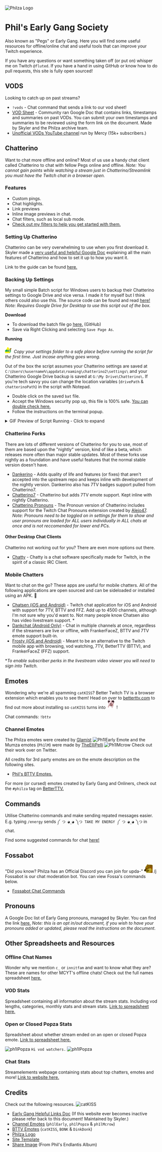 <br class="aligncenter">
    <img src="https://img.represent.com/uploads/users/1297379/4ef3fb81759323f7c2e6c8a0d942918e.png" alt="Philza Logo" />
</br>

# Phil's Early Gang Society

Also known as "Pegs" or Early Gang. Here you will find some useful resources for offline/online chat and useful tools that can improve your Twitch experience.

If you have any questions or want something taken off (or put on) whisper me on Twitch `@fluted`. If you have a hand in using GitHub or know how to do pull requests, this site is fully open sourced!

## VODS

Looking to catch up on past streams?

- `!vods` - Chat command that sends a link to our vod sheet!
- [VOD Sheet](https://tinyurl.com/PhilzaVODList) - Community ran Google Doc that contains links, timestamps and summaries on past VODs. You can submit your own timestamps and summaries to be reviewed using the form link on the document. Made by Skyler and the Philza archive team.
- [Unofficial VODs YouTube channel](https://www.youtube.com/channel/UCbbFwA30EUO2p2U1RCnwVTA) run by Mercy (15k+ subscribers.)

## Chatterino

Want to chat more offline and online? Most of us use a handy chat client called Chatterino to chat with fellow Pegs online and offline. *Note: You cannot gain points while watching a stream just in Chatterino/Streamlink you must have the Twitch chat in a browser open.*

### Features

- Custom pings.
- Chat highlights.
- Link previews
- Inline image previews in chat.
- Chat filters, such as local sub mode.
- [Check out my filters to help you get started with them.](https://gist.github.com/fluteds/a97038a7ffa1beece30974ec8cca0291)

### Setting Up Chatterino

Chatterino can be very overwhelming to use when you first download it. Skyler made a [very useful and helpful Google Doc](https://docs.google.com/document/d/155OY6ndhY3Iy_4xo9Nf6fkRFgsWBrjjgqHGip4Vf4D0/edit) explaining all the main features of Chatterino and how to set it up to how you want it.

Link to the guide can be found [here.](https://docs.google.com/document/d/155OY6ndhY3Iy_4xo9Nf6fkRFgsWBrjjgqHGip4Vf4D0/edit)

### Backing Up Settings

My small simple Batch script for Windows users to backup their Chatterino settings to Google Drive and vice versa. I made it for myself but I think others could also use this. The source code can be found and read [here!](https://github.com/fluteds/batch/blob/main/command/misc/copy-chatterino-settings.cmd) *Note: Requires Google Drive for Desktop to use this script out of the box.*

**Download**

- To download the batch file go [here.](https://raw.githubusercontent.com/fluteds/batch/main/command/misc/copy-chatterino-settings.cmd) (GitHub)
- Save via Right Clicking and selecting `Save Page As`.

**Running**

![DinkDonk](media\emotes\DinkDonk-1x.gif) *Copy your settings folder to a safe place before running the script for the first time. Just incase anything goes wrong.*

Out of the box the script assumes your Chatterino settings are saved at `C:\Users\%username%\appdata\roaming\chatterino2\settings\` and your Chatterino Google Drive backup is saved at `G:\My Drive\Chatterino\`. If you're tech savvy you can change the location variables (`drivePath` & `chatterinoPath`) in the script with Notepad.

- Double click on the saved `bat` file.
- Accept the Windows security pop up, this file is 100% safe. [You can double check here.](https://www.virustotal.com/gui/file-analysis/YmU2ZjA2ZGU0OTNlYjE1Njc2Y2E0MTliOWI3ZGMxMDA6MTY2NjM1ODEwMg==)
- Follow the instructions on the terminal popup.

<details>
  <summary>GIF Preview of Script Running - Click to expand</summary>
    <img src="media\chatterino-script-preview.gif" alt="Chatterino Script Preview Gif" />
    <i>Note: The script when double clicked and not opened through the cmd line will automatically close after it runs without any errors. This example shows exactly what the script does without it automatically closing.</i>
</details>

### Chatterino Forks

There are lots of different versions of Chatterino for you to use, most of them are based upon the "nightly" version, kind of like a beta, which releases more often than major stable updates. Most of these forks use nightly as a foundation and have useful features that the normal stable version doesn't have.

- [Dankerino](https://github.com/Mm2PL/dankerino) - Adds quality of life and features (or fixes) that aren't accepted into the upstream repo and keeps inline with development of the nightly version. Dankerino also has 7TV badges support pulled from Chatterino7.
- [Chatterino7](https://github.com/SevenTV/chatterino7) - Chatterino but adds 7TV emote support. Kept inline with nightly Chatterino.
- [Chatterino Pronouns](https://github.com/GabeEddyT/chatterino2) - The Pronoun version of Chatterino includes support for the Twitch Chat Pronouns extension created by [Alejo47](https://pronouns.alejo.io). *Note: Pronouns need to be toggled on in settings for them to show and user pronouns are loaded for ALL users individually in ALL chats at once and is not reccomended for lower end PCs.*

#### Other Desktop Chat Clients

Chatterino not working out for you? There are even more options out there.

- [Chatty](https://chatty.github.io/) - Chatty is a chat software specifically made for Twitch, in the spirit of a classic IRC Client.

### Mobile Chatters

Want to chat on the go? These apps are useful for mobile chatters. All of the following applications are open sourced and can be sideloaded or installed using an APK. 🎉

- [Chatsen (iOS and Android)](https://chatsen.app/) - Twitch chat application for iOS and Android with support for 7TV, BTTV and FFZ. Add up to 4500 channels, although I'm not sure why you'd want to. Not many people know Chatsen also has video livestream support. *
- [Dankchat (Android Only)](https://dank.chat/) - Chat in multiple channels at once, regardless if the streamers are live or offline, with FrankerFaceZ, BTTV and 7TV emote support built-in.
- [Frosty (iOS and Android)](https://frostyapp.io/) - Meant to be an alternative to the Twitch mobile app with browsing, vod watching, 7TV, BetterTTV (BTTV), and FrankerFaceZ (FFZ) support.

**To enable subscriber perks in the livestream video viewer you will need to sign into Twitch.*

## Emotes

Wondering why we're all spamming `catKISS`? Better Twitch TV is a browser extension which enables you to see them! Head on over to [betterttv.com](https://betterttv.com) to find out more about installing so `catKISS` turns into ![catKISS](media\emotes\catKISS-1x.gif) !

Chat commands: `!bttv`

### Channel Emotes

The Philza emotes were created by [Glamist](https://twitter.com/Glamist_art) ![Ph1lEarly Emote](https://static-cdn.jtvnw.net/emoticons/v2/303887095/static/light/1.0) and the Mumza emotes (`Ph1lM`) were made by [TheElliPelli](https://twitter.com/TheElliPelli) ![Ph1lMcrow](https://static-cdn.jtvnw.net/emoticons/v2/emotesv2_fe1f2e7fd0f443dea05fd11a6423fec2/static/light/1.0) Check out their work over on Twitter.

All credits for 3rd party emotes are on the emote description on the following sites.

- [Phil's BTTV Emotes.](https://betterttv.com/users/587002e0c1869d57085734a8)

For more (or cursed) emotes created by Early Gang and Onliners, check out the `#philza` tag on [BetterTTV.](https://betterttv.com/emotes/shared/search?query=philza.)

## Commands

Utilise Chatterino commands and make sending repated messages easier. E.g. typing `/energy` sends `༼ つ ◕_◕ ༽つ TAKE MY ENERGY ༼ つ ◕_◕ ༽つ` in chat.

Find some suggested commands for chat [here!](https://docs.google.com/spreadsheets/d/1XFcyuSC74_OYiYEd4HdFrfWJlwt86dZEtqgrOkt6z6Y/edit#gid=0)

## Fossabot

"Did you know? Philza has an Official Discord you can join for upda-" ![BONK](media\emotes\BONK-1x.gif) /j Fossabot is our chat moderation bot. You can view Fossa's commands below.

- [Fossabot Chat Commands](https://fossabot.com/philza/commands)

## Pronouns

A Google Doc list of Early Gang pronouns, managed by Skyler. You can find the link [here.](https://docs.google.com/document/d/1FaOotlbpACEoyPWcVbcxNf-V2vzZRp9qs8LJaZrNUZo/edit) *Note: this is an opt in/out document, if you wish to have your pronouns added or updated, please read the instructions on the document.*

## Other Spreadsheets and Resources

### Offline Chat Names

Wonder why we mention `c_` or `innitfam` and want to know what they are? These are names for other MCYT's offline chats! Check out the full names spreadsheet [here.](https://docs.google.com/spreadsheets/d/1ZT8IBLybmwe1RKCKNK7K7T4NfrV1OX_UZnx8BHXi1bM/edit)

### VOD Stats

Spreadsheet containing all information about the stream stats. Including vod lengths, categories, monthly stats and stream stats. [Link to spreadsheet here.](https://docs.google.com/spreadsheets/d/1wjufR0zxklO1qY_iaGoHv78hUU6kgiw_Ca7hDrJNwzw/edit#gid=0)

### Open or Closed Popza Stats

Spreadsheet about whether stream ended on an open or closed Popza emote. [Link to spreadsheet here.](https://docs.google.com/spreadsheets/d/1yyeF_fQdcbVkn0ZxC7gb-A-h1TpttqvbU7DtqYTsSiU/edit#gid=0)

![ph1lPopza](https://static-cdn.jtvnw.net/emoticons/v2/emotesv2_bcc1c43a6fe943c5adc6a7cb9ac125ac/animated/light/1.0) `Hi vod watchers.` ![ph1lPopza](https://static-cdn.jtvnw.net/emoticons/v2/emotesv2_bcc1c43a6fe943c5adc6a7cb9ac125ac/animated/light/1.0)

### Chat Stats

Streamelements webpage containing stats about top chatters, emotes and more! [Link to website here.](https://stats.streamelements.com/c/philza)

## Credits

Check out the following resources. ![catKISS](https://cdn.betterttv.net/emote/5f455410b2efd65d77e8cb14/1x)

- [Early Gang Helpful Links Doc](https://docs.google.com/document/d/11vclJ_Y3iEPQ9JVUsXhZjEeP2TMypP9aRAirz0QKTg4/edit) (If this website ever becomes inactive please refer back to this document! Maintained by Skyler.)
- [Channel Emotes](https://www.twitchemotes.com/channels/3389768) (`ph1lEarly`, `ph1lPopza` & `ph1lMcrow`)
- [BTTV Emotes](https://betterttv.com/users/587002e0c1869d57085734a8) (`catKISS`, `BONK` & `DinkDonk`)
- [Philza Logo](https://ph1lzamerch.com/)
- [Site Template](https://yuanqing.github.io/single-page-markdown-website/)
- [Share Image](https://imgur.com/a/SVj22fn) (From Phil's Endlantis Album)
